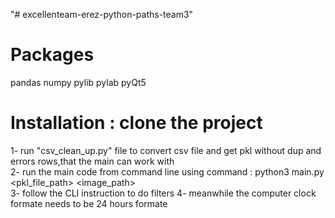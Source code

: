 "# excellenteam-erez-python-paths-team3" 
# Packages
pandas
numpy
pylib
pylab
pyQt5

# Installation : clone the project  

1- run "csv_clean_up.py" file to convert csv file and get pkl without dup and errors rows,that the main can work with  
2- run the main code from command line using command : python3 main.py <pkl_file_path> <image_path>  
3- follow the CLI instruction to do filters
4- meanwhile the computer clock formate needs to be 24 hours formate
